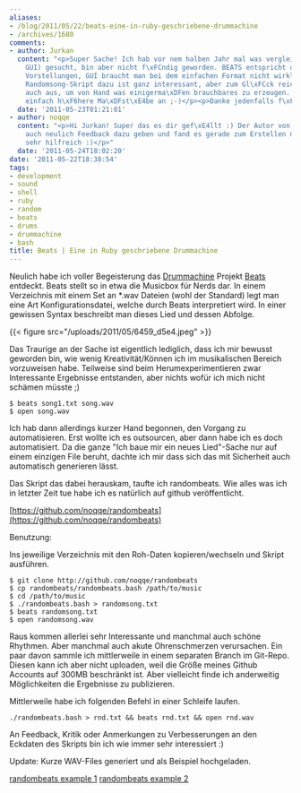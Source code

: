 ```yaml
---
aliases:
- /blog/2011/05/22/beats-eine-in-ruby-geschriebene-drummachine
- /archives/1680
comments:
- author: Jurkan
  content: "<p>Super Sache! Ich hab vor nem halben Jahr mal was vergleichbares (mit
    GUI) gesucht, bin aber nicht f\xFCndig geworden. BEATS entspricht da genau meinen
    Vorstellungen, GUI braucht man bei dem einfachen Format nicht wirklich.</p><p>Das
    Randomsong-Skript dazu ist ganz interessant, aber zum Gl\xFCck reicht meine Kreativit\xE4t
    auch aus, um von Hand was einigerma\xDFen brauchbares zu erzeugen. Oder du setzt
    einfach h\xF6here Ma\xDFst\xE4be an ;-)</p><p>Danke jedenfalls f\xFCr den Tipp.</p>"
  date: '2011-05-23T01:21:01'
- author: noqqe
  content: "<p>Hi Jurkan! Super das es dir gef\xE4llt :) Der Autor von Beats hat mir
    auch neulich Feedback dazu geben und fand es gerade zum Erstellen neuer Ideen
    sehr hilfreich :)</p>"
  date: '2011-05-24T18:02:20'
date: '2011-05-22T18:38:54'
tags:
- development
- sound
- shell
- ruby
- random
- beats
- drums
- drummachine
- bash
title: Beats | Eine in Ruby geschriebene Drummachine
---
```


Neulich habe ich voller Begeisterung das
[Drummachine](http://beatsdrummachine.com/) Projekt
[Beats](https://github.com/jstrait/beats/) entdeckt. Beats stellt so in
etwa die Musicbox für Nerds dar. In einem Verzeichnis mit einem Set an
\*.wav Dateien (wohl der Standard) legt man eine Art Konfigurationsdatei,
welche durch Beats interpretiert wird. In einer gewissen Syntax beschreibt
man dieses Lied und dessen Abfolge.

{{< figure src="/uploads/2011/05/6459_d5e4.jpeg" >}}

Das Traurige an der Sache ist eigentlich lediglich, dass ich mir bewusst
geworden bin, wie wenig Kreativität/Können ich im musikalischen Bereich
vorzuweisen habe. Teilweise sind beim Herumexperimentieren zwar
Interessante Ergebnisse entstanden, aber nichts wofür ich mich nicht
schämen müsste ;)

```
$ beats song1.txt song.wav
$ open song.wav
```

Ich hab dann allerdings kurzer Hand begonnen, den Vorgang zu
automatisieren. Erst wollte ich es outsourcen, aber dann habe ich es doch
automatisiert. Da die ganze "Ich baue mir ein neues Lied"-Sache nur auf
einem einzigen File beruht, dachte ich mir dass sich das mit Sicherheit
auch automatisch generieren lässt.

Das Skript das dabei herauskam, taufte ich randombeats. Wie alles was ich
in letzter Zeit tue habe ich es natürlich auf github veröffentlicht.

[https://github.com/noqqe/randombeats](https://github.com/noqqe/randombeats)

Benutzung:

Ins jeweilige Verzeichnis mit den Roh-Daten kopieren/wechseln und Skript
ausführen.

```
$ git clone http://github.com/noqqe/randombeats
$ cp randombeats/randombeats.bash /path/to/music
$ cd /path/to/music
$ ./randombeats.bash > randomsong.txt
$ beats randomsong.txt
$ open randomsong.wav
```

Raus kommen allerlei sehr Interessante und manchmal auch schöne Rhythmen.
Aber manchmal auch akute Ohrenschmerzen verursachen. Ein paar davon sammle
ich mittlerweile in einem separaten Branch im Git-Repo. Diesen kann ich
aber nicht uploaden, weil die Größe meines Github Accounts auf 300MB
beschränkt ist. Aber vielleicht finde ich anderweitig Möglichkeiten die
Ergebnisse zu publizieren.

Mittlerweile habe ich folgenden Befehl in einer Schleife laufen.

```
./randombeats.bash > rnd.txt && beats rnd.txt && open rnd.wav
```

An Feedback, Kritik oder Anmerkungen zu Verbesserungen an den Eckdaten des
Skripts bin ich wie immer sehr interessiert :)

Update: Kurze WAV-Files generiert und als Beispiel hochgeladen.

[randombeats example 1](/uploads/2011/05/rnd.mp3)
[randombeats example 2](/uploads/2011/05/wheep.mp3)
